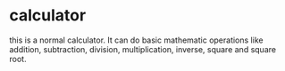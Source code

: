 # calculator

this is a normal calculator. It can do basic mathematic operations like addition, subtraction, division, multiplication, inverse, square and square root.
